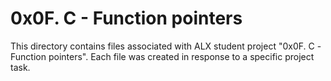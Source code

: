 # 0x0F. C - Function pointers
This directory contains files associated with ALX student project "0x0F. C -Function pointers". Each file was created in response to a specific project task.
